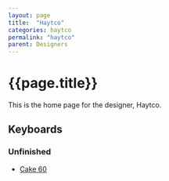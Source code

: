 ```yaml
---
layout: page
title:  "Haytco"
categories: haytco
permalink: "haytco"
parent: Designers
---
```

# {{page.title}}

This is the home page for the designer, Haytco.

## Keyboards

### Unfinished

- [Cake 60](/haytco/cake-60)
